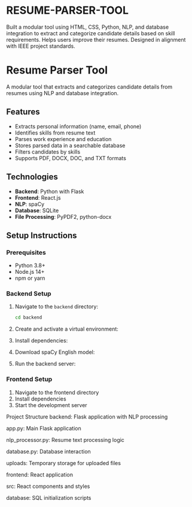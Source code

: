 # RESUME-PARSER-TOOL
Built a modular tool using HTML, CSS, Python, NLP, and database integration to extract and categorize candidate details based on skill  requirements. 
Helps users improve their resumes. Designed in alignment with IEEE project standards.
# Resume Parser Tool

A modular tool that extracts and categorizes candidate details from resumes using NLP and database integration.

## Features

- Extracts personal information (name, email, phone)
- Identifies skills from resume text
- Parses work experience and education
- Stores parsed data in a searchable database
- Filters candidates by skills
- Supports PDF, DOCX, DOC, and TXT formats

## Technologies

- **Backend**: Python with Flask
- **Frontend**: React.js
- **NLP**: spaCy
- **Database**: SQLite
- **File Processing**: PyPDF2, python-docx

## Setup Instructions

### Prerequisites

- Python 3.8+
- Node.js 14+
- npm or yarn

### Backend Setup

1. Navigate to the `backend` directory:
   ```bash
   cd backend
2. Create and activate a virtual environment:
3. Install dependencies:

4. Download spaCy English model:
 5. Run the backend server:

### Frontend Setup

1. Navigate to the frontend directory
2. Install dependencies
3. Start the development server

Project Structure
backend:    Flask application with NLP processing

app.py:      Main Flask application

nlp_processor.py:   Resume text processing logic

database.py:     Database interaction

uploads:       Temporary storage for uploaded files

frontend:      React application

src:        React components and styles

database:     SQL initialization scripts











